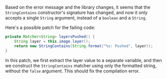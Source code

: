 Based on the error message and the library changes, it seems that the `StringContains` constructor's signature has changed, and now it only accepts a single `String` argument, instead of a `boolean` and a `String`.

Here's a possible patch for the failing code:
```java
private Matcher<String> layersPushed() {
    String layer = this.image.layer();
    return new StringContains(String.format("%s: Pushed", layer));
}
```
In this patch, we first extract the layer value to a separate variable, and then we construct the `StringContains` matcher using only the formatted string, without the `false` argument. This should fix the compilation error.